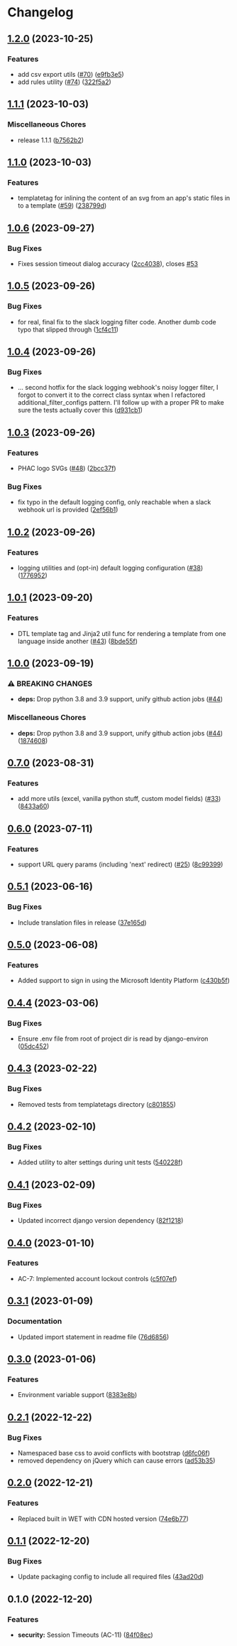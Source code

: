 # Changelog

## [1.2.0](https://github.com/PHACDataHub/django-phac_aspc-helpers/compare/v1.1.1...v1.2.0) (2023-10-25)


### Features

* add csv export utils ([#70](https://github.com/PHACDataHub/django-phac_aspc-helpers/issues/70)) ([e9fb3e5](https://github.com/PHACDataHub/django-phac_aspc-helpers/commit/e9fb3e5308a2be64c9dcf7243b9f47c506e87132))
* add rules utility ([#74](https://github.com/PHACDataHub/django-phac_aspc-helpers/issues/74)) ([322f5a2](https://github.com/PHACDataHub/django-phac_aspc-helpers/commit/322f5a2ed7ac142df7e40d447794e4602fabb430))

## [1.1.1](https://github.com/PHACDataHub/django-phac_aspc-helpers/compare/v1.1.0...v1.1.1) (2023-10-03)


### Miscellaneous Chores

* release 1.1.1 ([b7562b2](https://github.com/PHACDataHub/django-phac_aspc-helpers/commit/b7562b2a7f80bbd88e9456aa1ce1c336eae29667))

## [1.1.0](https://github.com/PHACDataHub/django-phac_aspc-helpers/compare/v1.0.6...v1.1.0) (2023-10-03)


### Features

* templatetag for inlining the content of an svg from an app's static files in to a template ([#59](https://github.com/PHACDataHub/django-phac_aspc-helpers/issues/59)) ([238799d](https://github.com/PHACDataHub/django-phac_aspc-helpers/commit/238799dbf72022fa3ca5b61bba46724cdcc2665d))

## [1.0.6](https://github.com/PHACDataHub/django-phac_aspc-helpers/compare/v1.0.5...v1.0.6) (2023-09-27)


### Bug Fixes

* Fixes session timeout dialog accuracy ([2cc4038](https://github.com/PHACDataHub/django-phac_aspc-helpers/commit/2cc403898bebae29549692fcfe24ab2ff0258ca1)), closes [#53](https://github.com/PHACDataHub/django-phac_aspc-helpers/issues/53)

## [1.0.5](https://github.com/PHACDataHub/django-phac_aspc-helpers/compare/v1.0.4...v1.0.5) (2023-09-26)


### Bug Fixes

* for real, final fix to the slack logging filter code. Another dumb code typo that slipped through ([1cf4c11](https://github.com/PHACDataHub/django-phac_aspc-helpers/commit/1cf4c11f8f27864def1ac95ade8215eada918f11))

## [1.0.4](https://github.com/PHACDataHub/django-phac_aspc-helpers/compare/v1.0.3...v1.0.4) (2023-09-26)


### Bug Fixes

* ... second hotfix for the slack logging webhook's noisy logger filter, I forgot to convert it to the correct class syntax when I refactored additional_filter_configs pattern. I'll follow up with a proper PR to make sure the tests actually cover this ([d931cb1](https://github.com/PHACDataHub/django-phac_aspc-helpers/commit/d931cb13b719a2e2a22458376b4ccb7cd6f1857e))

## [1.0.3](https://github.com/PHACDataHub/django-phac_aspc-helpers/compare/v1.0.2...v1.0.3) (2023-09-26)


### Features

* PHAC logo SVGs ([#48](https://github.com/PHACDataHub/django-phac_aspc-helpers/issues/48)) ([2bcc37f](https://github.com/PHACDataHub/django-phac_aspc-helpers/commit/2bcc37fd1d3ffadcce33a8636b7112463cb40beb))


### Bug Fixes

* fix typo in the default logging config, only reachable when a slack webhook url is provided ([2ef56b1](https://github.com/PHACDataHub/django-phac_aspc-helpers/commit/2ef56b1d8f9ba1dadbb9e84478c100ae6d2cede2))

## [1.0.2](https://github.com/PHACDataHub/django-phac_aspc-helpers/compare/v1.0.1...v1.0.2) (2023-09-26)


### Features

* logging utilities and (opt-in) default logging configuration ([#38](https://github.com/PHACDataHub/django-phac_aspc-helpers/issues/38)) ([1776952](https://github.com/PHACDataHub/django-phac_aspc-helpers/commit/1776952abb8ac274196263e8c2ef927051bc4e0a))

## [1.0.1](https://github.com/PHACDataHub/django-phac_aspc-helpers/compare/v1.0.0...v1.0.1) (2023-09-20)


### Features

* DTL template tag and Jinja2 util func for rendering a template from one language inside another  ([#43](https://github.com/PHACDataHub/django-phac_aspc-helpers/issues/43)) ([8bde55f](https://github.com/PHACDataHub/django-phac_aspc-helpers/commit/8bde55f544e11e6e80bcbd7f0aed9d210e130017))

## [1.0.0](https://github.com/PHACDataHub/django-phac_aspc-helpers/compare/v0.7.0...v1.0.0) (2023-09-19)


### ⚠ BREAKING CHANGES

* **deps:** Drop python 3.8 and 3.9 support, unify github action jobs ([#44](https://github.com/PHACDataHub/django-phac_aspc-helpers/issues/44))

### Miscellaneous Chores

* **deps:** Drop python 3.8 and 3.9 support, unify github action jobs ([#44](https://github.com/PHACDataHub/django-phac_aspc-helpers/issues/44)) ([1874608](https://github.com/PHACDataHub/django-phac_aspc-helpers/commit/18746087532ce48779d1791c5fcfa55d013ea0de))

## [0.7.0](https://github.com/PHACDataHub/django-phac_aspc-helpers/compare/v0.6.0...v0.7.0) (2023-08-31)


### Features

* add more utils (excel, vanilla python stuff, custom model fields) ([#33](https://github.com/PHACDataHub/django-phac_aspc-helpers/issues/33)) ([8433a60](https://github.com/PHACDataHub/django-phac_aspc-helpers/commit/8433a603d6a78a7a9c208b7d88eb031060038228))

## [0.6.0](https://github.com/PHACDataHub/django-phac_aspc-helpers/compare/v0.5.1...v0.6.0) (2023-07-11)


### Features

* support URL query params (including 'next' redirect) ([#25](https://github.com/PHACDataHub/django-phac_aspc-helpers/issues/25)) ([8c99399](https://github.com/PHACDataHub/django-phac_aspc-helpers/commit/8c99399bcf0a26a4c40ceb68c93b84e0a91c5451))

## [0.5.1](https://github.com/PHACDataHub/django-phac_aspc-helpers/compare/v0.5.0...v0.5.1) (2023-06-16)


### Bug Fixes

* Include translation files in release ([37e165d](https://github.com/PHACDataHub/django-phac_aspc-helpers/commit/37e165d048e64526258dcfe340dd23f319a9db98))

## [0.5.0](https://github.com/PHACDataHub/django-phac_aspc-helpers/compare/v0.4.4...v0.5.0) (2023-06-08)


### Features

* Added support to sign in using the Microsoft Identity Platform ([c430b5f](https://github.com/PHACDataHub/django-phac_aspc-helpers/commit/c430b5f26e75e603dad149276c5af387ac9d9a51))

## [0.4.4](https://github.com/PHACDataHub/django-phac_aspc-helpers/compare/v0.4.3...v0.4.4) (2023-03-06)


### Bug Fixes

* Ensure .env file from root of project dir is read by django-environ ([05dc452](https://github.com/PHACDataHub/django-phac_aspc-helpers/commit/05dc4526b34f6dea5e03ec8ebd6fb3f21754e68f))

## [0.4.3](https://github.com/PHACDataHub/django-phac_aspc-helpers/compare/v0.4.2...v0.4.3) (2023-02-22)


### Bug Fixes

* Removed tests from templatetags directory ([c801855](https://github.com/PHACDataHub/django-phac_aspc-helpers/commit/c801855c779b1f10b5175c8baf2f57df8d894460))

## [0.4.2](https://github.com/PHACDataHub/django-phac_aspc-helpers/compare/v0.4.1...v0.4.2) (2023-02-10)


### Bug Fixes

* Added utility to alter settings during unit tests ([540228f](https://github.com/PHACDataHub/django-phac_aspc-helpers/commit/540228ffed72d44095a8e7776b1b164a7d2f92b8))

## [0.4.1](https://github.com/PHACDataHub/django-phac_aspc-helpers/compare/v0.4.0...v0.4.1) (2023-02-09)


### Bug Fixes

* Updated incorrect django version dependency ([82f1218](https://github.com/PHACDataHub/django-phac_aspc-helpers/commit/82f1218f9aeefdd8bf345a68cfe32e78806a9c6f))

## [0.4.0](https://github.com/PHACDataHub/django-phac_aspc-helpers/compare/v0.3.1...v0.4.0) (2023-01-10)


### Features

* AC-7: Implemented account lockout controls ([c5f07ef](https://github.com/PHACDataHub/django-phac_aspc-helpers/commit/c5f07efb554181f9cb81716f8861b61901afca56))

## [0.3.1](https://github.com/PHACDataHub/django-phac_aspc-helpers/compare/v0.3.0...v0.3.1) (2023-01-09)


### Documentation

* Updated import statement in readme file ([76d6856](https://github.com/PHACDataHub/django-phac_aspc-helpers/commit/76d685679a055f380e290c408c4e13f3d46dd67e))

## [0.3.0](https://github.com/PHACDataHub/django-phac_aspc-helpers/compare/v0.2.1...v0.3.0) (2023-01-06)


### Features

* Environment variable support ([8383e8b](https://github.com/PHACDataHub/django-phac_aspc-helpers/commit/8383e8b62556f31658f0309be7ab699bab23ca05))

## [0.2.1](https://github.com/PHACDataHub/django-phac_aspc-helpers/compare/v0.2.0...v0.2.1) (2022-12-22)


### Bug Fixes

* Namespaced base css to avoid conflicts with bootstrap ([d6fc06f](https://github.com/PHACDataHub/django-phac_aspc-helpers/commit/d6fc06fe97389723813c69a9065fe5454e340980))
* removed dependency on jQuery which can cause errors ([ad53b35](https://github.com/PHACDataHub/django-phac_aspc-helpers/commit/ad53b355955be6cee6a1a2d801146b68eeb80fb1))

## [0.2.0](https://github.com/PHACDataHub/django-phac_aspc-helpers/compare/v0.1.1...v0.2.0) (2022-12-21)


### Features

* Replaced built in WET with CDN hosted version ([74e6b77](https://github.com/PHACDataHub/django-phac_aspc-helpers/commit/74e6b7765c02afac478b488f70f7063fe4ad35b9))

## [0.1.1](https://github.com/PHACDataHub/django-phac_aspc-helpers/compare/v0.1.0...v0.1.1) (2022-12-20)


### Bug Fixes

* Update packaging config to include all required files ([43ad20d](https://github.com/PHACDataHub/django-phac_aspc-helpers/commit/43ad20d2432bc3eb825af98269e613f098543fc2))

## 0.1.0 (2022-12-20)


### Features

* **security:** Session Timeouts (AC-11) ([84f08ec](https://github.com/PHACDataHub/django-phac_aspc-helpers/commit/84f08eccdb312d4b0d2be5df6b864de86539041b))
